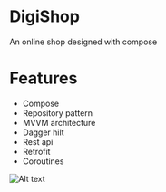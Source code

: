# DigiShop
An online shop designed with compose

# Features
- Compose
- Repository pattern
- MVVM architecture
- Dagger hilt
- Rest api
- Retrofit
- Coroutines

![Alt text](https://github.com/Anahitavakoli/DigiShop/tree/master/Screen01-shop.jpg?raw=true)

